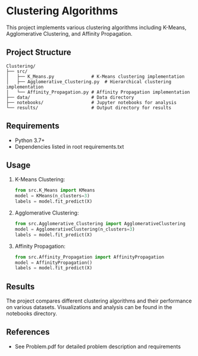 # Clustering Algorithms

This project implements various clustering algorithms including K-Means, Agglomerative Clustering, and Affinity Propagation.

## Project Structure
```
Clustering/
├── src/
│   ├── K_Means.py              # K-Means clustering implementation
│   ├── Agglomerative_Clustering.py  # Hierarchical clustering implementation
│   └── Affinity_Propagation.py # Affinity Propagation implementation
├── data/                       # Data directory
├── notebooks/                  # Jupyter notebooks for analysis
└── results/                    # Output directory for results
```

## Requirements
- Python 3.7+
- Dependencies listed in root requirements.txt

## Usage
1. K-Means Clustering:
   ```python
   from src.K_Means import KMeans
   model = KMeans(n_clusters=3)
   labels = model.fit_predict(X)
   ```

2. Agglomerative Clustering:
   ```python
   from src.Agglomerative_Clustering import AgglomerativeClustering
   model = AgglomerativeClustering(n_clusters=3)
   labels = model.fit_predict(X)
   ```

3. Affinity Propagation:
   ```python
   from src.Affinity_Propagation import AffinityPropagation
   model = AffinityPropagation()
   labels = model.fit_predict(X)
   ```

## Results
The project compares different clustering algorithms and their performance on various datasets. Visualizations and analysis can be found in the notebooks directory.

## References
- See Problem.pdf for detailed problem description and requirements 

